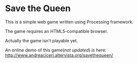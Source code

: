 Save the Queen
============

This is a simple web game written using Processing framework.

The game requires an HTML5-compatible browser.

Actually the game isn't playable yet.

An online demo of this game(*not updated*) is here: http://www.andreaciceri.altervista.org/savethequeen/
